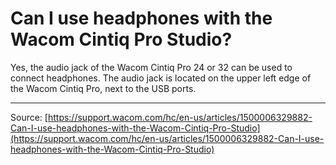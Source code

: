 # Can I use headphones with the Wacom Cintiq Pro Studio?

Yes, the audio jack of the Wacom Cintiq Pro 24 or 32 can be used to connect headphones. The audio jack is located on the upper left edge of the Wacom Cintiq Pro, next to the USB ports.

---
Source: [https://support.wacom.com/hc/en-us/articles/1500006329882-Can-I-use-headphones-with-the-Wacom-Cintiq-Pro-Studio](https://support.wacom.com/hc/en-us/articles/1500006329882-Can-I-use-headphones-with-the-Wacom-Cintiq-Pro-Studio)
